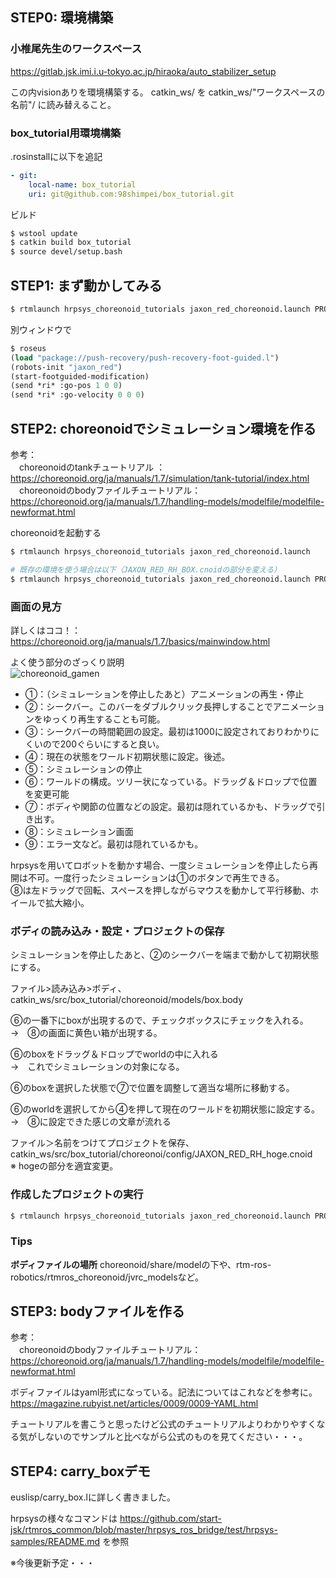 ## STEP0: 環境構築

### 小椎尾先生のワークスペース

https://gitlab.jsk.imi.i.u-tokyo.ac.jp/hiraoka/auto_stabilizer_setup

この内visionありを環境構築する。 catkin_ws/ を catkin_ws/"ワークスペースの名前"/ に読み替えること。

### box_tutorial用環境構築

.rosinstallに以下を追記
```yaml
- git:
    local-name: box_tutorial
    uri: git@github.com:98shimpei/box_tutorial.git
```

ビルド
```bash
$ wstool update
$ catkin build box_tutorial
$ source devel/setup.bash
```

## STEP1: まず動かしてみる
```bash
$ rtmlaunch hrpsys_choreonoid_tutorials jaxon_red_choreonoid.launch PROJECT_FILE:=`rospack find box_tutorial`choreonoid/config/JAXON_RED_RH_BOX.cnoid
```
別ウィンドウで
```lisp
$ roseus
(load "package://push-recovery/push-recovery-foot-guided.l")
(robots-init "jaxon_red")
(start-footguided-modification)
(send *ri* :go-pos 1 0 0)
(send *ri* :go-velocity 0 0 0)
```
## STEP2: choreonoidでシミュレーション環境を作る
参考：  
　choreonoidのtankチュートリアル ： https://choreonoid.org/ja/manuals/1.7/simulation/tank-tutorial/index.html  
　choreonoidのbodyファイルチュートリアル： https://choreonoid.org/ja/manuals/1.7/handling-models/modelfile/modelfile-newformat.html  

choreonoidを起動する
```bash
$ rtmlaunch hrpsys_choreonoid_tutorials jaxon_red_choreonoid.launch

# 既存の環境を使う場合は以下（JAXON_RED_RH_BOX.cnoidの部分を変える）
$ rtmlaunch hrpsys_choreonoid_tutorials jaxon_red_choreonoid.launch PROJECT_FILE:=`rospack find box_tutorial`choreonoid/config/JAXON_RED_RH_BOX.cnoid
```
### 画面の見方  
詳しくはココ！：https://choreonoid.org/ja/manuals/1.7/basics/mainwindow.html

よく使う部分のざっくり説明  
![choreonoid_gamen](https://user-images.githubusercontent.com/53897559/163540932-8507a49a-90b7-4eb7-8f43-7ea764a0eb2e.png)

- ①：（シミュレーションを停止したあと）アニメーションの再生・停止
- ②：シークバー。このバーをダブルクリック長押しすることでアニメーションをゆっくり再生することも可能。
- ③：シークバーの時間範囲の設定。最初は1000に設定されておりわかりにくいので200ぐらいにすると良い。
- ④：現在の状態をワールド初期状態に設定。後述。
- ⑤：シミュレーションの停止
- ⑥：ワールドの構成。ツリー状になっている。ドラッグ＆ドロップで位置を変更可能
- ⑦：ボディや関節の位置などの設定。最初は隠れているかも、ドラッグで引き出す。
- ⑧：シミュレーション画面
- ⑨：エラー文など。最初は隠れているかも。

hrpsysを用いてロボットを動かす場合、一度シミュレーションを停止したら再開は不可。一度行ったシミュレーションは①のボタンで再生できる。  
⑧は左ドラッグで回転、スペースを押しながらマウスを動かして平行移動、ホイールで拡大縮小。

### ボディの読み込み・設定・プロジェクトの保存
シミュレーションを停止したあと、②のシークバーを端まで動かして初期状態にする。

ファイル>読み込み>ボディ、　catkin_ws/src/box_tutorial/choreonoid/models/box.body

⑥の一番下にboxが出現するので、チェックボックスにチェックを入れる。  
→　⑧の画面に黄色い箱が出現する。

⑥のboxをドラッグ＆ドロップでworldの中に入れる  
→　これでシミュレーションの対象になる。

⑥のboxを選択した状態で⑦で位置を調整して適当な場所に移動する。

⑥のworldを選択してから④を押して現在のワールドを初期状態に設定する。  
→　⑧に設定できた感じの文章が流れる

ファイル＞名前をつけてプロジェクトを保存、　catkin_ws/src/box_tutorial/choreonoi/config/JAXON_RED_RH_hoge.cnoid  
※ hogeの部分を適宜変更。

### 作成したプロジェクトの実行
```bash
$ rtmlaunch hrpsys_choreonoid_tutorials jaxon_red_choreonoid.launch PROJECT_FILE:=`rospack find box_tutorial`choreonoid/config/JAXON_RED_RH_hoge.cnoid
```

### Tips
**ボディファイルの場所**
choreonoid/share/modelの下や、rtm-ros-robotics/rtmros_choreonoid/jvrc_modelsなど。

## STEP3: bodyファイルを作る
参考：  
　choreonoidのbodyファイルチュートリアル： https://choreonoid.org/ja/manuals/1.7/handling-models/modelfile/modelfile-newformat.html

ボディファイルはyaml形式になっている。記法についてはこれなどを参考に。https://magazine.rubyist.net/articles/0009/0009-YAML.html

チュートリアルを書こうと思ったけど公式のチュートリアルよりわかりやすくなる気がしないのでサンプルと比べながら公式のものを見てください・・・。

## STEP4: carry_boxデモ
euslisp/carry_box.lに詳しく書きました。

hrpsysの様々なコマンドは https://github.com/start-jsk/rtmros_common/blob/master/hrpsys_ros_bridge/test/hrpsys-samples/README.md を参照

※今後更新予定・・・

